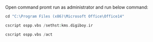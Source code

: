 Open command promt run as administrator and run below command:
```php
cd "C:\Program Files (x86)\Microsoft Office\Office14"

cscript ospp.vbs /sethst:kms.digiboy.ir

cscript ospp.vbs /act
```
